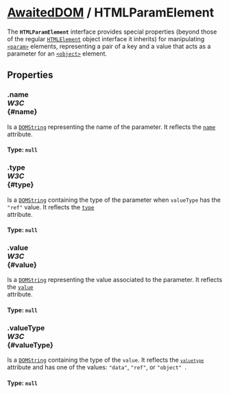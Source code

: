 # [AwaitedDOM](/docs/basic-interfaces/awaited-dom) <span>/</span> HTMLParamElement

<div class='overview'>The <strong><code>HTMLParamElement</code></strong> interface provides special properties (beyond those of the regular <a href="/en-US/docs/Web/API/HTMLElement" title="The HTMLElement interface represents any HTML element. Some elements directly implement this interface, while others implement it via an interface that inherits it."><code>HTMLElement</code></a> object interface it inherits) for manipulating <a href="/en-US/docs/Web/HTML/Element/param" title="The HTML <param> element defines parameters for an <object> element."><code>&lt;param&gt;</code></a> elements, representing a pair of a key and a value that acts as a parameter for an <a href="/en-US/docs/Web/HTML/Element/object" title="The HTML <object> element represents an external resource, which can be treated as an image, a nested browsing context, or a resource to be handled by a plugin."><code>&lt;object&gt;</code></a> element.</div>

## Properties

### .name <div class="specs"><i>W3C</i></div> {#name}

Is a <a href="/en-US/docs/Web/API/DOMString" title="DOMString is a UTF-16 String. As JavaScript already uses such strings, DOMString is mapped directly to a String."><code>DOMString</code></a> representing the name of the parameter. It reflects the <code><a href="/en-US/docs/Web/HTML/Element/param#attr-name">name</a>
</code> attribute.

#### **Type**: `null`

### .type <div class="specs"><i>W3C</i></div> {#type}

Is a <a href="/en-US/docs/Web/API/DOMString" title="DOMString is a UTF-16 String. As JavaScript already uses such strings, DOMString is mapped directly to a String."><code>DOMString</code></a> containing the type of the parameter when <code>valueType</code> has the <code>"ref"</code> value. It reflects the <code><a href="/en-US/docs/Web/HTML/Element/param#attr-type">type</a>
</code> attribute.

#### **Type**: `null`

### .value <div class="specs"><i>W3C</i></div> {#value}

Is a <a href="/en-US/docs/Web/API/DOMString" title="DOMString is a UTF-16 String. As JavaScript already uses such strings, DOMString is mapped directly to a String."><code>DOMString</code></a> representing the value associated to the parameter. It reflects the <code><a href="/en-US/docs/Web/HTML/Element/param#attr-value">value</a>
</code> attribute.

#### **Type**: `null`

### .valueType <div class="specs"><i>W3C</i></div> {#valueType}

Is a <a href="/en-US/docs/Web/API/DOMString" title="DOMString is a UTF-16 String. As JavaScript already uses such strings, DOMString is mapped directly to a String."><code>DOMString</code></a> containing the type of the <code>value</code>. It reflects the <code><a href="/en-US/docs/Web/HTML/Element/param#attr-<code>valuetype</code>"><code>valuetype</code></a></code> attribute and has one of the values: <code>"data"</code>, <code>"ref"</code>, or <code>"object"
</code>.

#### **Type**: `null`
